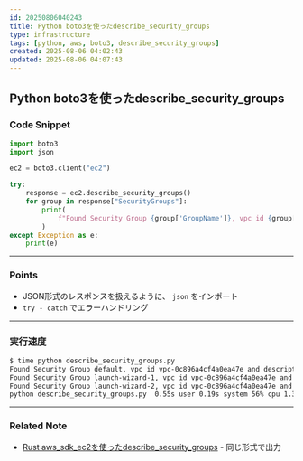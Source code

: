 ```yaml
---
id: 20250806040243
title: Python boto3を使ったdescribe_security_groups
type: infrastructure
tags: [python, aws, boto3, describe_security_groups]
created: 2025-08-06 04:02:43
updated: 2025-08-06 04:07:43
---
```


## Python boto3を使ったdescribe_security_groups

### Code Snippet

```python
import boto3
import json

ec2 = boto3.client("ec2")

try:
    response = ec2.describe_security_groups()
    for group in response["SecurityGroups"]:
        print(
            f"Found Security Group {group['GroupName']}, vpc id {group['VpcId']} and description {group['Description']}"
        )
except Exception as e:
    print(e)
```

---

### Points

- JSON形式のレスポンスを扱えるように、 `json` をインポート
- `try - catch` でエラーハンドリング

---

### 実行速度

```bash
$ time python describe_security_groups.py
Found Security Group default, vpc id vpc-0c896a4cf4a0ea47e and description default VPC security group
Found Security Group launch-wizard-1, vpc id vpc-0c896a4cf4a0ea47e and description launch-wizard-1 created 2025-06-23T19:28:45.143Z
Found Security Group launch-wizard-2, vpc id vpc-0c896a4cf4a0ea47e and description launch-wizard-2 created 2025-06-23T19:39:03.390Z
python describe_security_groups.py  0.55s user 0.19s system 56% cpu 1.318 total
```

---

### Related Note

- [Rust aws_sdk_ec2を使ったdescribe_security_groups](./20250806034838.md) - 同じ形式で出力
